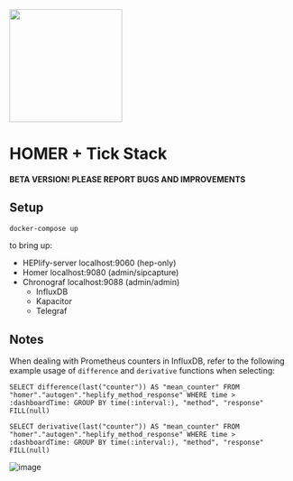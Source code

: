 <img src="https://user-images.githubusercontent.com/1423657/55069501-8348c400-5084-11e9-9931-fefe0f9874a7.png" width=200/>

# HOMER + Tick Stack

#### BETA VERSION! PLEASE REPORT BUGS AND IMPROVEMENTS

## Setup

```bash
docker-compose up
```

to bring up:  

* HEPlify-server localhost:9060 (hep-only)
* Homer localhost:9080 (admin/sipcapture) 
* Chronograf localhost:9088 (admin/admin)
  * InfluxDB
  * Kapacitor
  * Telegraf

## Notes
When dealing with Prometheus counters in InfluxDB, refer to the following example usage of `difference` and `derivative` functions when selecting:
```
SELECT difference(last("counter")) AS "mean_counter" FROM "homer"."autogen"."heplify_method_response" WHERE time > :dashboardTime: GROUP BY time(:interval:), "method", "response" FILL(null)
```
```
SELECT derivative(last("counter")) AS "mean_counter" FROM "homer"."autogen"."heplify_method_response" WHERE time > :dashboardTime: GROUP BY time(:interval:), "method", "response" FILL(null)
```

![image](https://user-images.githubusercontent.com/1423657/40862016-705d998a-65eb-11e8-8b03-e711b7b4498d.png)
